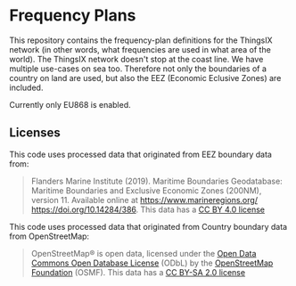 # Frequency Plans

This repository contains the frequency-plan definitions for the ThingsIX network (in other words, what frequencies are used in what area of the world). The ThingsIX network doesn't stop at the coast line. We have multiple use-cases on sea too. Therefore not only the boundaries of a country on land are used, but also the EEZ (Economic Eclusive Zones) are included. 

Currently only EU868 is enabled.

## Licenses
This code uses processed data that originated from EEZ boundary data from: 

>Flanders Marine Institute (2019). Maritime Boundaries Geodatabase: Maritime Boundaries and Exclusive Economic Zones (200NM), version 11. Available online at https://www.marineregions.org/ https://doi.org/10.14284/386. This data has a [CC BY 4.0 license](https://creativecommons.org/licenses/by/4.0/)


This code uses processed data that originated from Country boundary data from OpenStreetMap:

>OpenStreetMap® is open data, licensed under the [Open Data Commons Open Database License](https://opendatacommons.org/licenses/odbl/) (ODbL) by the [OpenStreetMap Foundation](https://osmfoundation.org/) (OSMF). This data has a [CC BY-SA 2.0 license](https://creativecommons.org/licenses/by-sa/2.0/)

